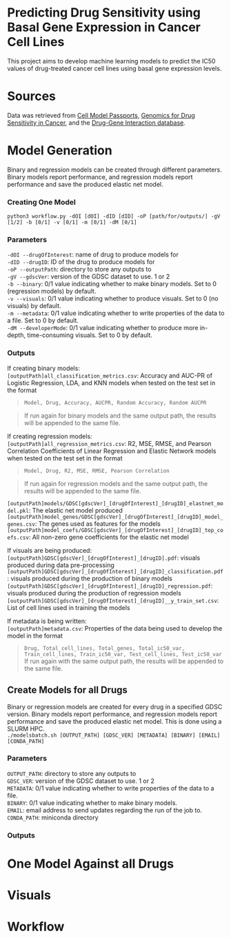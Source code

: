 # Predicting Drug Sensitivity using Basal Gene Expression in Cancer Cell Lines
This project aims to develop machine learning models to predict the IC50 values of drug-treated cancer cell lines using basal gene expression levels.

# Sources
Data was retrieved from [Cell Model Passports](https://cellmodelpassports.sanger.ac.uk/), [Genomics for Drug Sensitivity in Cancer](https://www.cancerrxgene.org/), and the [Drug-Gene Interaction database](https://dgidb.org/about/overview/introduction).

# Model Generation
Binary and regression models can be created through different parameters. Binary models report performance, and regression models report performance and save the produced elastic net model.
### Creating One Model
`python3 workflow.py -dOI [dOI] -dID [dID] -oP [path/for/outputs/] -gV [1/2] -b [0/1] -v [0/1] -m [0/1] -dM [0/1]`
### Parameters
`-dOI --drugOfInterest`: name of drug to produce models for  
`-dID --drugID`: ID of the drug to produce models for  
`-oP --outputPath`: directory to store any outputs to  
`-gV --gdscVer`: version of the GDSC dataset to use. 1 or 2  
`-b --binary`: 0/1 value indicating whether to make binary models. Set to 0 (regression models) by default.  
`-v --visuals`: 0/1 value indicating whether to produce visuals. Set to 0 (no visuals) by default.  
`-m --metadata`: 0/1 value indicating whether to write properties of the data to a file. Set to 0 by default.  
`-dM --developerMode`: 0/1 value indicating whether to produce more in-depth, time-consuming visuals. Set to 0 by default.  
### Outputs
If creating binary models:  
`[outputPath]all_classification_metrics.csv`: Accuracy and AUC-PR of Logistic Regression, LDA, and KNN models when tested on the test set in the format  
> `Model, Drug, Accuracy, AUCPR, Random Accuracy, Random AUCPR`

> If run again for binary models and the same output path, the results will be appended to the same file.

If creating regression models:  
`[outputPath]all_regression_metrics.csv`: R2, MSE, RMSE, and Pearson Correlation Coefficients of Linear Regression and Elastic Network models when tested on the test set in the format
> `Model, Drug, R2, MSE, RMSE, Pearson Correlation`

> If run again for regression models and the same output path, the results will be appended to the same file.

`[outputPath]models/GDSC[gdscVer]_[drugOfInterest]_[drugID]_elastnet_model.pkl`: The elastic net model produced  
`[outputPath]model_genes/GDSC[gdscVer]_[drugOfInterest]_[drugID]_model_genes.csv`: The genes used as features for the models  
`[outputPath]model_coefs/GDSC[gdscVer]_[drugOfInterest]_[drugID]_top_coefs.csv`: All non-zero gene coefficients for the elastic net model  

If visuals are being produced:  
`[outputPath]GDSC[gdscVer]_[drugOfInterest]_[drugID].pdf`: visuals produced during data pre-processing  
`[outputPath]GDSC[gdscVer]_[drugOfInterest]_[drugID]_classification.pdf`: visuals produced during the production of binary models  
`[outputPath]GDSC[gdscVer]_[drugOfInterest]_[drugID]_regression.pdf`: visuals produced during the production of regression models  
`[outputPath]GDSC[gdscVer]_[drugOfInterest]_[drugID]__y_train_set.csv`: List of cell lines used in training the models  

If metadata is being written:  
`[outputPath]metadata.csv`: Properties of the data being used to develop the model in the format  
> `Drug, Total_cell_lines, Total_genes, Total_ic50_var, Train_cell_lines, Train_ic50_var, Test_cell_lines, Test_ic50_var`  
> If run again with the same output path, the results will be appended to the same file.  

## Create Models for all Drugs
Binary or regression models are created for every drug in a specified GDSC version. Binary models report performance, and regression models report performance and save the produced elastic net model. This is done using a SLURM HPC.  
`./modelsbatch.sh [OUTPUT_PATH] [GDSC_VER] [METADATA] [BINARY] [EMAIL] [CONDA_PATH]`  

### Parameters  
`OUTPUT_PATH`: directory to store any outputs to  
`GDSC_VER`: version of the GDSC dataset to use. 1 or 2  
`METADATA`: 0/1 value indicating whether to write properties of the data to a file.  
`BINARY`: 0/1 value indicating whether to make binary models.  
`EMAIL`: email address to send updates regarding the run of the job to.  
`CONDA_PATH`: miniconda directory  

### Outputs

# One Model Against all Drugs

# Visuals

# Workflow
